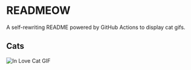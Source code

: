 # READMEOW

A self-rewriting README powered by GitHub Actions to display cat gifs.

## Cats

![In Love Cat GIF](https://media3.giphy.com/media/v1.Y2lkPTlhY2QwMmRheXFmbTBva2RxMGg3MHd2OTFidThjZWh1NHQyNGc1Z25oYzMyb3Q2dCZlcD12MV9naWZzX3NlYXJjaCZjdD1n/MDJ9IbxxvDUQM/200.gif)
